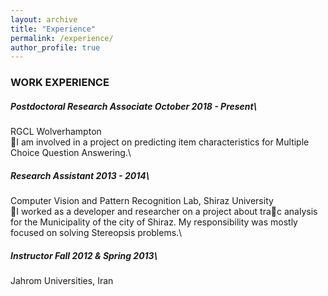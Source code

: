 ```yaml
---
layout: archive
title: "Experience"
permalink: /experience/
author_profile: true
---
```


### WORK EXPERIENCE

##### Postdoctoral Research Associate October 2018 - Present\
RGCL Wolverhampton\
     I am involved in a project on predicting item characteristics for Multiple Choice Question Answering.\

##### Research Assistant 2013 - 2014\
Computer Vision and Pattern Recognition Lab, Shiraz University\
     I worked as a developer and researcher on a project about trac analysis for the Municipality of the
city of Shiraz. My responsibility was mostly focused on solving Stereopsis problems.\

##### Instructor Fall 2012 & Spring 2013\
Jahrom Universities, Iran
